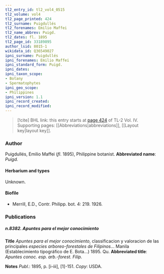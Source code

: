 ```yaml
---
tl2_entry_id: tl2_vol4_0515
tl2_volume: vol4
tl2_page_printed: 424
tl2_surname: Puigdullés
tl2_forenames: Emilio Maffei
tl2_name_abbrev: Puigd.
tl2_dates: fl. 1895
tl2_page_id: 33189895
author_lsid: 8015-1
wikidata_id: Q36549027
ipni_surname: Puigdullés
ipni_forenames: Emilio Maffei
ipni_standard_form: Puigd.
ipni_dates: 
ipni_taxon_scope: 
- Botany
- Spermatophytes
ipni_geo_scope: 
- Philippines
ipni_version: 1.1
ipni_record_created: 
ipni_record_modified:
---
```



> [!cite] BHL link: this entry starts at [page 424](https://www.biodiversitylibrary.org/page/33189895) of TL-2 Vol. IV.
> Supporting pages: [[Abbreviations|abbreviations]], [[Layout key|layout key]].

### Author

Puigdullés, Emilio Maffei (*fl*. 1895), Philippine botanist. 
**Abbreviated name**: *Puigd.*

#### Herbarium and types

Unknown.

#### Biofile

- Merrill, E.D., Contr. Philipp. bot. 4: 219. 1926.

### Publications

##### n.8382. Apuntes para el mejor conocimiento

**Title**
*Apuntes para el mejor conocimiento*, classificacion y valoracion de las principales *especies* *arboreo-forestales de Filipinos*... Manila (Establecimiento tipográfico de E. Bota...) 1895. Qu.
**Abbreviated title**: *Apuntes conoc. esp. arb*.-*forest. Filip.*

**Notes**
*Publ*.: 1895, p. \[i-iii\], \[1\]-151. *Copy*: USDA.

